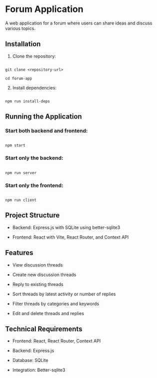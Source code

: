
# Forum Application

A web application for a forum where users can share ideas and discuss various topics.

## Installation

1. Clone the repository:

```

git clone <repository-url>

cd forum-app

```

2. Install dependencies:

```

npm run install-deps

```

## Running the Application

### Start both backend and frontend:

```

npm start

```

### Start only the backend:

```

npm run server

```

### Start only the frontend:

```

npm run client

```

## Project Structure

- Backend: Express.js with SQLite using better-sqlite3

- Frontend: React with Vite, React Router, and Context API

## Features

- View discussion threads

- Create new discussion threads

- Reply to existing threads

- Sort threads by latest activity or number of replies

- Filter threads by categories and keywords

- Edit and delete threads and replies

## Technical Requirements

- Frontend: React, React Router, Context API

- Backend: Express.js

- Database: SQLite

- Integration: Better-sqlite3

